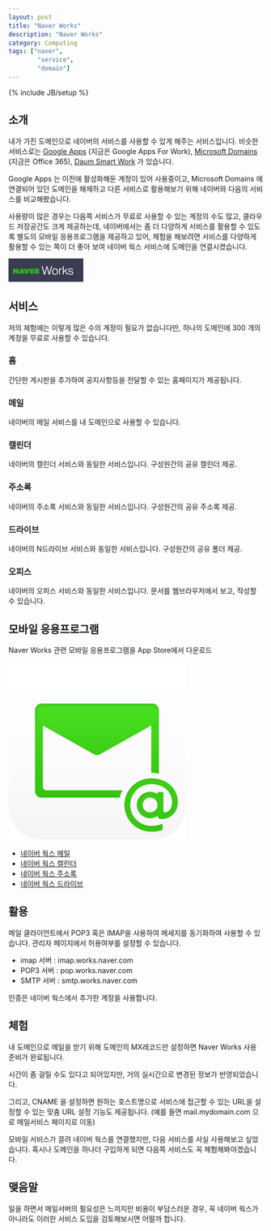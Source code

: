 ```yaml
---
layout: post
title: "Naver Works"
description: "Naver Works"
category: Computing
tags: ["naver",
        "service",
        "domain"]
---
```

{% include JB/setup %}

## 소개

내가 가진 도메인으로 네이버의 서비스를 사용할 수 있게 해주는 서비스입니다. 비슷한 서비스로는 [Google Apps](http://www.google.com/apps) (지금은 Google Apps For Work), [Microsoft Domains](http://domains.live.com/) (지금은 Office 365), [Daum Smart Work](http://mail2.daum.net/hanmailex/domain.html) 가 있습니다.

Google Apps 는 이전에 활성화해둔 계정이 있어 사용중이고, Microsoft Domains 에 연결되어 있던 도메인을 해제하고 다른 서비스로 활용해보기 위해 네이버와 다음의 서비스를 비교해봤습니다.

사용량이 많은 경우는 다음쪽 서비스가 무료로 사용할 수 있는 계정의 수도  많고, 클라우드 저장공간도 크게 제공하는데, 네이버에서는 좀 더 다양하게 서비스를 활용할 수 있도록 별도의 모바일 응용프로그램을 제공하고 있어, 체험을 해보려면 서비스를 다양하게 활용할 수 있는 쪽이 더 좋아 보여 네이버 웍스 서비스에 도메인을 연결시켰습니다.

<!--
![naver-works-logo.png](/images/2015/01/naver-works/naver-works-logo.png)
-->

<a href="/images/2015/01/naver-works/naver-works-logo.png" data-toggle="lightbox" data-title="Logo" data-footer="Naver Works"><img src="/images/2015/01/naver-works/naver-works-logo.png" class="img-responsive" /></a>

## 서비스
저의 체험에는 이렇게 많은 수의 계정이 필요가 없습니다만, 하나의 도메인에 300 개의 계정을 무료로 사용할 수 있습니다.

### 홈
간단한 게시판을 추가하여 공지사항등을 전달할 수 있는 홈페이지가 제공됩니다.

### 메일
네이버의 메일 서비스를 내 도메인으로 사용할 수 있습니다.

### 캘린더
네이버의 캘린더 서비스와 동일한 서비스입니다.
구성원간의 공유 캘린더 제공.

### 주소록
네이버의 주소록 서비스와 동일한 서비스입니다.
구성원간의 공유 주소록 제공.

### 드라이브
네이버의 N드라이브 서비스와 동일한 서비스입니다.
구성원간의 공유 폴더 제공.

### 오피스

네이버의 오피스 서비스와 동일한 서비스입니다.
문서를 웹브라우저에서 보고, 작성할 수 있습니다.

## 모바일 응용프로그램

Naver Works 관련 모바일 응용프로그램을 App Store에서 다운로드

<!-- 
![Naver Works Mail](/images/2015/01/naver-works/naver-works-mail.png)
-->

<a href="/images/2015/01/naver-works/naver-works-mail.png" data-toggle="lightbox" data-title="Icon" data-footer="Naver Works Mail"><img src="/images/2015/01/naver-works/naver-works-mail.png" class="img-responsive" /></a>

- [네이버 웍스 메일](https://itunes.apple.com/kr/app/neibeo-wogseu-meil-works-mail/id877564069?mt=8)
- [네이버 웍스 캘린더](https://itunes.apple.com/kr/app/neibeo-wogseu-kaellindeo-works/id876348466?mt=8)
- [네이버 웍스 주소록](https://itunes.apple.com/kr/app/neibeo-wogseu-jusolog-works/id878036334?mt=8)
- [네이버 웍스 드라이브](https://itunes.apple.com/kr/app/neibeo-wogseu-deulaibeu-naver/id877532402?mt=8)

## 활용

메일 클라이언트에서 POP3 혹은 IMAP을 사용하여 메세지를 동기화하여 사용할 수 있습니다.
관리자 페이지에서 허용여부를 설정할 수 있습니다.

- imap 서버 : imap.works.naver.com
- POP3 서버 : pop.works.naver.com
- SMTP 서버 : smtp.works.naver.com

인증은 네이버 웍스에서 추가한 계정을 사용합니다.

## 체험

내 도메인으로 메일을 받기 위해 도메인의 MX레코드만 설정하면 Naver Works 사용 준비가 완료됩니다.

시간이 좀 걸릴 수도 있다고 되어있지만, 거의 실시간으로 변경된 정보가 반영되었습니다.

그리고, CNAME 을 설정하면 원하는 호스트명으로 서비스에 접근할 수 있는 URL을 설정할 수 있는 맞춤 URL 설정 기능도 제공됩니다. (예를 들면 mail.mydomain.com 으로 메일서비스 페이지로 이동)

모바일 서비스가 끌려 네이버 웍스를 연결했지만, 다음 서비스를 사실 사용해보고 싶었습니다. 혹시나 도메인을 하나더 구입하게 되면 다음쪽 서비스도 꼭 체험해봐야겠습니다.

## 맺음말
일을 하면서 메일서버의 필요성은 느끼지만 비용이 부담스러운 경우, 꼭 네이버 웍스가 아니라도 이러한 서비스 도입을 검토해보시면 어떨까 합니다.
